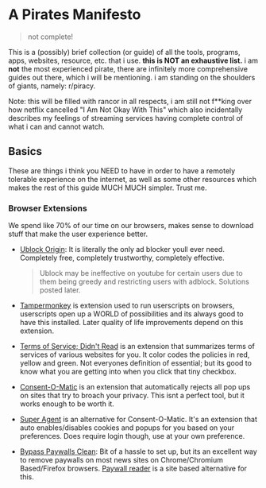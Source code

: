 
# A Pirates Manifesto

> not complete!

This is a (possibly) brief collection (or guide) of all the tools, programs, apps, websites, resource, etc. that i use. **this is NOT an exhaustive list.** i am **not** the most experienced pirate, there are infinitely more comprehensive guides out there, which i will be mentioning. i am standing on the shoulders of giants, namely: r/piracy.

Note: this will be filled with rancor in all respects, i am still not f**king over how netflix cancelled "I Am Not Okay With This" which also incidentally describes my feelings of streaming services having complete control of what i can and cannot watch.

## Basics
These are things i think you NEED to have in order to have a remotely tolerable experience on the internet, as well as some other resources which makes the rest of this guide MUCH MUCH simpler. Trust me.

### Browser Extensions
We spend like 70% of our time on our browsers, makes sense to download stuff that make the user experience better.

- [Ublock Origin](https://ublockorigin.com): It is literally the only ad blocker youll ever need. Completely free, completely trustworthy, completely effective.

    > Ublock may be ineffective on youtube for certain users due to them being greedy and restricting users with adblock. Solutions posted later.

- [Tampermonkey](https://www.tampermonkey.net) is extension used to run userscripts on browsers, userscripts open up a WORLD of possibilities and its always good to have this installed. Later quality of life improvements depend on this extension.

- [Terms of Service; Didn't Read](https://tosdr.org) is an extension that summarizes terms of services of various websites for you. It color codes the policies in red, yellow and green. Not everyones definition of essential; but its good to know what you are getting into when you click that tiny checkbox.

- [Consent-O-Matic](https://consentomatic.au.dk) is an extension that automatically rejects all pop ups on sites that try to broach your privacy. This isnt a perfect tool, but it works enough to be worth it.

- [Super Agent](https://super-agent.com) is an alternative for Consent-O-Matic. It's an extension that auto enables/disables cookies and popups for you based on your preferences. Does require login though, use at your own preference.

- [Bypass Paywalls Clean](https://github.com/bpc-clone/bypass-paywalls-chrome-clean): Bit of a hassle to set up, but its an excellent way to remove paywalls on most news sites on Chrome/Chromium Based/Firefox browsers. [Paywall reader](https://paywallreader.com) is a site based alternative for this.
